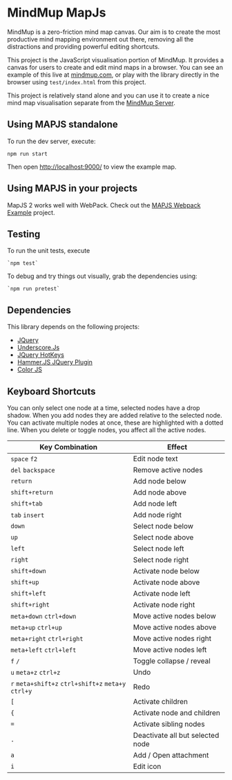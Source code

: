# MindMup MapJs

MindMup is a zero-friction mind map canvas. Our aim is to create the most productive mind mapping environment out there, removing all the distractions and providing powerful editing shortcuts.

This project is the JavaScript visualisation portion of MindMup. It provides a canvas for users to create and edit
mind maps in a browser. You can see an example of this live at [mindmup.com](http://www.mindmup.com), or play with the library directly in the browser using `test/index.html` from this project.

This project is relatively stand alone and you can use it to create a nice mind map visualisation separate from the
[MindMup Server](https://www.mindmup.com).

## Using MAPJS standalone

To run the dev server, execute:

`npm run start`

Then open <http://localhost:9000/> to view the example map.

## Using MAPJS in your projects

MapJS 2 works well with WebPack. Check out the [MAPJS Webpack Example](https://github.com/mindmup/mapjs-webpack-example) project.

## Testing

To run the unit tests, execute

    `npm test`

To debug and try things out visually, grab the dependencies using:

    `npm run pretest`

## Dependencies

This library depends on the following projects:

- [JQuery](http://jquery.com/)
- [Underscore.Js](http://underscorejs.org/)
- [JQuery HotKeys](http://jquery.com/)
- [Hammer.JS JQuery Plugin](http://eightmedia.github.com/hammer.js)
- [Color JS](https://github.com/harthur/color)

## Keyboard Shortcuts

You can only select one node at a time, selected nodes have a drop shadow. When you add nodes they are added relative to the selected node.
You can activate multiple nodes at once, these are highlighted with a dotted line. When you delete or toggle nodes, you affect all the active nodes.

|Key Combination|Effect|
|----------------|---|
`space` `f2` | Edit node text
`del` `backspace` | Remove active nodes
`return`| Add node below
`shift+return`| Add node above
`shift+tab`| Add node left
`tab` `insert` | Add node right
`down`| Select node below
`up`| Select node above
`left`| Select node left
`right`| Select node right
`shift+down`| Activate node below
`shift+up`| Activate node above
`shift+left`| Activate node left
`shift+right`| Activate node right
`meta+down` `ctrl+down` | Move active nodes below
`meta+up` `ctrl+up`| Move active nodes above
`meta+right` `ctrl+right` | Move active nodes right
`meta+left` `ctrl+left` | Move active nodes left
`f` `/` | Toggle collapse / reveal
`u` `meta+z` `ctrl+z` | Undo
`r` `meta+shift+z` `ctrl+shift+z` `meta+y` `ctrl+y`| Redo
`[`| Activate children
`{`| Activate node and children
`=`| Activate sibling nodes
`.`| Deactivate all but selected node
`a`| Add / Open attachment
`i`| Edit icon
